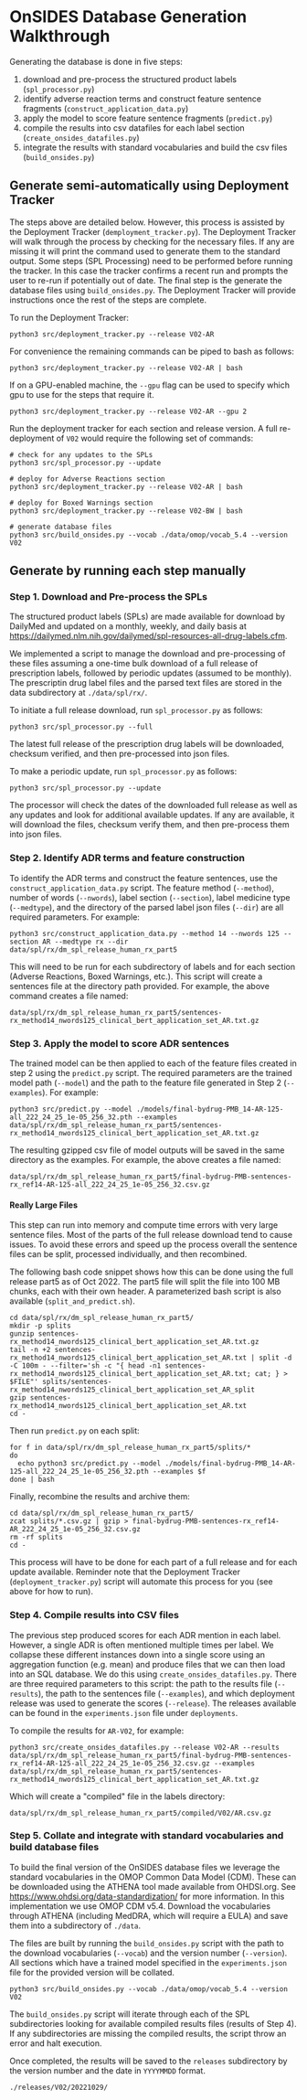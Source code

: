 # OnSIDES Database Generation Walkthrough

Generating the database is done in five steps:

1. download and pre-process the structured product labels (`spl_processor.py`)
2. identify adverse reaction terms and construct feature sentence fragments (`construct_application_data.py`)
3. apply the model to score feature sentence fragments (`predict.py`)
4. compile the results into csv datafiles for each label section (`create_onsides_datafiles.py`)
5. integrate the results with standard vocabularies and build the csv files (`build_onsides.py`)

## Generate semi-automatically using Deployment Tracker

The steps above are detailed below. However,
this process is assisted by the Deployment Tracker (`demployment_tracker.py`). The
Deployment Tracker will walk through the process by checking for the necessary files. If
any are missing it will print the command used to generate them to the standard output.
Some steps (SPL Processing) need to be performed before running the tracker. In this case
the tracker confirms a recent run and prompts the user to re-run if potentially out of date.
The final step is the generate the database files using `build_onsides.py`. The Deployment
Tracker will provide instructions once the rest of the steps are complete.

To run the Deployment Tracker:

```
python3 src/deployment_tracker.py --release V02-AR
```

For convenience the remaining commands can be piped to bash as follows:

```
python3 src/deployment_tracker.py --release V02-AR | bash
```

If on a GPU-enabled machine, the `--gpu` flag can be used to specify which
gpu to use for the steps that require it.

```
python3 src/deployment_tracker.py --release V02-AR --gpu 2
```

Run the deployment tracker for each section and release version. A full re-deployment of
`V02` would require the following set of commands:

```
# check for any updates to the SPLs
python3 src/spl_processor.py --update

# deploy for Adverse Reactions section
python3 src/deployment_tracker.py --release V02-AR | bash

# deploy for Boxed Warnings section
python3 src/deployment_tracker.py --release V02-BW | bash

# generate database files
python3 src/build_onsides.py --vocab ./data/omop/vocab_5.4 --version V02
```

## Generate by running each step manually

### Step 1. Download and Pre-process the SPLs

The structured product labels (SPLs) are made available for download by DailyMed and updated
on a monthly, weekly, and daily basis at https://dailymed.nlm.nih.gov/dailymed/spl-resources-all-drug-labels.cfm.

We implemented a script to manage the download and pre-processing of these files assuming a
one-time bulk download of a full release of prescription labels, followed by periodic updates
(assumed to be monthly). The prescriptin drug label files and the parsed text files are stored
in the data subdirectory at `./data/spl/rx/`.

To initiate a full release download, run `spl_processor.py` as follows:

```
python3 src/spl_processor.py --full
```

The latest full release of the prescription drug labels will be downloaded, checksum verified,
and then pre-processed into json files.

To make a periodic update, run `spl_processor.py` as follows:

```
python3 src/spl_processor.py --update
```

The processor will check the dates of the downloaded full release as well as any updates
and look for additional available updates. If any are available, it will download the files,
checksum verify them, and then pre-process them into json files.

### Step 2. Identify ADR terms and feature construction

To identify the ADR terms and construct the feature sentences, use the `construct_application_data.py`
script. The feature method (`--method`), number of words (`--nwords`), label section (`--section`),
label medicine type (`--medtype`), and the directory of the parsed label json files (`--dir`) are
all required parameters. For example:

```
python3 src/construct_application_data.py --method 14 --nwords 125 --section AR --medtype rx --dir data/spl/rx/dm_spl_release_human_rx_part5
```

This will need to be run for each subdirectory of labels and for each section (Adverse Reactions,
Boxed Warnings, etc.). This script will create a sentences file at the directory path provided.
For example, the above command creates a file named:

```
data/spl/rx/dm_spl_release_human_rx_part5/sentences-rx_method14_nwords125_clinical_bert_application_set_AR.txt.gz
```

### Step 3. Apply the model to score ADR sentences

The trained model can be then applied to each of the feature files created in step 2 using
the `predict.py` script. The required parameters are the trained model path (`--model`) and
the path to the feature file generated in Step 2 (`--examples`). For example:

```
python3 src/predict.py --model ./models/final-bydrug-PMB_14-AR-125-all_222_24_25_1e-05_256_32.pth --examples data/spl/rx/dm_spl_release_human_rx_part5/sentences-rx_method14_nwords125_clinical_bert_application_set_AR.txt.gz
```

The resulting gzipped csv file of model outputs will be saved in the same directory
as the examples. For example, the above creates a file named:

```
data/spl/rx/dm_spl_release_human_rx_part5/final-bydrug-PMB-sentences-rx_ref14-AR-125-all_222_24_25_1e-05_256_32.csv.gz
```

#### Really Large Files

This step can run into memory and compute time errors with very large sentence files. Most
of the parts of the full release download tend to cause issues. To avoid these errors and
speed up the process overall the sentence files can be split, processed individually, and
then recombined.

The following bash code snippet shows how this can be done using the full release part5
as of Oct 2022. The part5 file will split the file into 100 MB chunks, each with their
own header. A parameterized bash script is also available (`split_and_predict.sh`).

```
cd data/spl/rx/dm_spl_release_human_rx_part5/
mkdir -p splits
gunzip sentences-rx_method14_nwords125_clinical_bert_application_set_AR.txt.gz
tail -n +2 sentences-rx_method14_nwords125_clinical_bert_application_set_AR.txt | split -d -C 100m - --filter='sh -c "{ head -n1 sentences-rx_method14_nwords125_clinical_bert_application_set_AR.txt; cat; } > $FILE"' splits/sentences-rx_method14_nwords125_clinical_bert_application_set_AR_split
gzip sentences-rx_method14_nwords125_clinical_bert_application_set_AR.txt
cd -
```

Then run `predict.py` on each split:

```
for f in data/spl/rx/dm_spl_release_human_rx_part5/splits/*
do
  echo python3 src/predict.py --model ./models/final-bydrug-PMB_14-AR-125-all_222_24_25_1e-05_256_32.pth --examples $f
done | bash
```

Finally, recombine the results and archive them:

```
cd data/spl/rx/dm_spl_release_human_rx_part5/
zcat splits/*.csv.gz | gzip > final-bydrug-PMB-sentences-rx_ref14-AR_222_24_25_1e-05_256_32.csv.gz
rm -rf splits
cd -
```

This process will have to be done for each part of a full release and for each
update available. Reminder note that the Deployment Tracker (`deployment_tracker.py`)
script will automate this process for you (see above for how to run).

### Step 4. Compile results into CSV files

The previous step produced scores for each ADR mention in each label. However, a single ADR
is often mentioned multiple times per label. We collapse these different instances down into
a single score using an aggregation function (e.g. mean) and produce files that we can
then load into an SQL database. We do this using `create_onsides_datafiles.py`. There are
three required parameters to this script: the path to the results file (`--results`), the
path to the sentences file (`--examples`), and which deployment release was used to generate
the scores (`--release`). The releases available can be found in the `experiments.json` file
under `deployments`.

To compile the results for `AR-V02`, for example:

```
python3 src/create_onsides_datafiles.py --release V02-AR --results data/spl/rx/dm_spl_release_human_rx_part5/final-bydrug-PMB-sentences-rx_ref14-AR-125-all_222_24_25_1e-05_256_32.csv.gz --examples data/spl/rx/dm_spl_release_human_rx_part5/sentences-rx_method14_nwords125_clinical_bert_application_set_AR.txt.gz
```

Which will create a "compiled" file in the labels directory:

```
data/spl/rx/dm_spl_release_human_rx_part5/compiled/V02/AR.csv.gz
```

### Step 5. Collate and integrate with standard vocabularies and build database files

To build the final version of the OnSIDES database files we leverage the standard
vocabularies in the OMOP Common Data Model (CDM). These can be downloaded using the
ATHENA tool made available from OHDSI.org. See https://www.ohdsi.org/data-standardization/
for more information. In this implementation we use OMOP CDM v5.4. Download the vocabularies
through ATHENA (including MedDRA, which will require a EULA) and save them into a
subdirectory of `./data`.

The files are built by running the `build_onsides.py` script with the path to the download
vocabularies (`--vocab`) and the version number (`--version`). All sections which have a trained
model specified in the `experiments.json` file for the provided version will be collated.

```
python3 src/build_onsides.py --vocab ./data/omop/vocab_5.4 --version V02
```

The `build_onsides.py` script will iterate through each of the SPL subdirectories looking
for available compiled results files (results of Step 4). If any subdirectories are missing
the compiled results, the script throw an error and halt execution.

Once completed, the results will be saved to the `releases` subdirectory by the version
number and the date in `YYYYMMDD` format.

```
./releases/V02/20221029/
```
